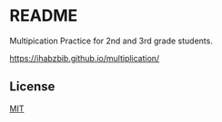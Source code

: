 # README #
Multipication Practice for 2nd and 3rd grade students.

https://ihabzbib.github.io/multiplication/



## License

[MIT](LICENSE)

